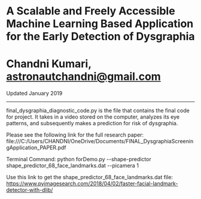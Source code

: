 # A Scalable and Freely Accessible Machine Learning Based Application for the Early Detection of Dysgraphia
# Chandni Kumari, astronautchandni@gmail.com
Updated January 2019
________________ ________________ ________________ ________________ ________________
final_dysgraphia_diagnostic_code.py is the file that contains the final code for project. It takes in a video stored on the computer, analyzes its eye patterns, and subsequently makes a prediction for risk of dysgraphia. 

Please see the following link for the full research paper: file:///C:/Users/CHANDNI/OneDrive/Documents/FINAL_DysgraphiaScreeningApplication_PAPER.pdf

Terminal Command: python forDemo.py --shape-predictor shape_predictor_68_face_landmarks.dat --picamera 1

Use this link to get the shape_predictor_68_face_landmarks.dat file: https://www.pyimagesearch.com/2018/04/02/faster-facial-landmark-detector-with-dlib/

